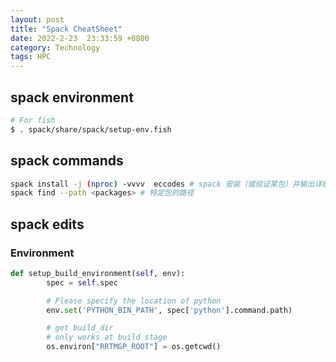 ```yaml
---
layout: post
title: "Spack CheatSheet"
date: 2022-2-23  23:33:59 +0800
category: Technology
tags: HPC
---
```


## spack environment

```bash
# For fish
$ . spack/share/spack/setup-env.fish
```

## spack commands

```bash
spack install -j (nproc) -vvvv  eccodes # spack 安装（或验证某包）并输出详细信息
spack find --path <packages> # 特定包的路径
```

## spack edits

### Environment

```python
def setup_build_environment(self, env):
        spec = self.spec

        # Please specify the location of python
        env.set('PYTHON_BIN_PATH', spec['python'].command.path)

        # get build_dir
        # only works at build stage
        os.environ["RRTMGP_ROOT"] = os.getcwd()
```
